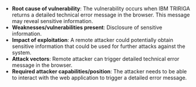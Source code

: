 - **Root cause of vulnerability**: The vulnerability occurs when IBM TRIRIGA returns a detailed technical error message in the browser. This message may reveal sensitive information.
- **Weaknesses/vulnerabilities present**: Disclosure of sensitive information.
- **Impact of exploitation**: A remote attacker could potentially obtain sensitive information that could be used for further attacks against the system.
- **Attack vectors**: Remote attacker can trigger detailed technical error message in the browser.
- **Required attacker capabilities/position**: The attacker needs to be able to interact with the web application to trigger a detailed error message.